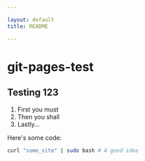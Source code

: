 ```yaml
---

layout: default
title: README

---
```


# git-pages-test

## Testing 123

1. First you must
2. Then you shall
3. Lastly...


Here's some code:

``` bash
curl "some_site" | sudo bash # A good idea
```
